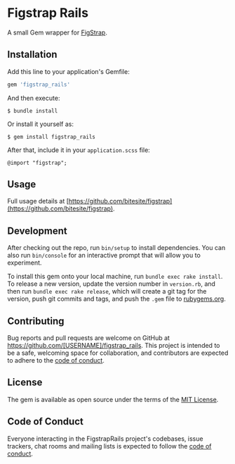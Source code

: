 # Figstrap Rails

A small Gem wrapper for [FigStrap](https://github.com/bitesite/figstrap).

## Installation

Add this line to your application's Gemfile:

```ruby
gem 'figstrap_rails'
```

And then execute:

    $ bundle install

Or install it yourself as:

    $ gem install figstrap_rails

After that, include it in your `application.scss` file:

```
@import "figstrap";
```

## Usage

Full usage details at [https://github.com/bitesite/figstrap](https://github.com/bitesite/figstrap).

## Development

After checking out the repo, run `bin/setup` to install dependencies. You can also run `bin/console` for an interactive prompt that will allow you to experiment.

To install this gem onto your local machine, run `bundle exec rake install`. To release a new version, update the version number in `version.rb`, and then run `bundle exec rake release`, which will create a git tag for the version, push git commits and tags, and push the `.gem` file to [rubygems.org](https://rubygems.org).

## Contributing

Bug reports and pull requests are welcome on GitHub at https://github.com/[USERNAME]/figstrap_rails. This project is intended to be a safe, welcoming space for collaboration, and contributors are expected to adhere to the [code of conduct](https://github.com/[USERNAME]/figstrap_rails/blob/master/CODE_OF_CONDUCT.md).


## License

The gem is available as open source under the terms of the [MIT License](https://opensource.org/licenses/MIT).

## Code of Conduct

Everyone interacting in the FigstrapRails project's codebases, issue trackers, chat rooms and mailing lists is expected to follow the [code of conduct](https://github.com/[USERNAME]/figstrap_rails/blob/master/CODE_OF_CONDUCT.md).
